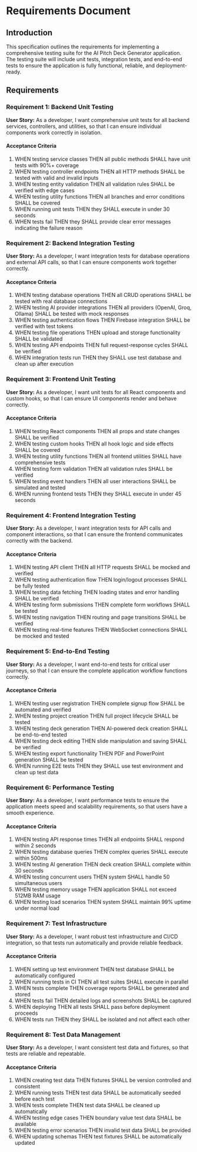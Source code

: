 # Requirements Document

## Introduction

This specification outlines the requirements for implementing a comprehensive testing suite for the AI Pitch Deck Generator application. The testing suite will include unit tests, integration tests, and end-to-end tests to ensure the application is fully functional, reliable, and deployment-ready.

## Requirements

### Requirement 1: Backend Unit Testing

**User Story:** As a developer, I want comprehensive unit tests for all backend services, controllers, and utilities, so that I can ensure individual components work correctly in isolation.

#### Acceptance Criteria

1. WHEN testing service classes THEN all public methods SHALL have unit tests with 90%+ coverage
2. WHEN testing controller endpoints THEN all HTTP methods SHALL be tested with valid and invalid inputs
3. WHEN testing entity validation THEN all validation rules SHALL be verified with edge cases
4. WHEN testing utility functions THEN all branches and error conditions SHALL be covered
5. WHEN running unit tests THEN they SHALL execute in under 30 seconds
6. WHEN tests fail THEN they SHALL provide clear error messages indicating the failure reason

### Requirement 2: Backend Integration Testing

**User Story:** As a developer, I want integration tests for database operations and external API calls, so that I can ensure components work together correctly.

#### Acceptance Criteria

1. WHEN testing database operations THEN all CRUD operations SHALL be tested with real database connections
2. WHEN testing AI provider integrations THEN all providers (OpenAI, Groq, Ollama) SHALL be tested with mock responses
3. WHEN testing authentication flows THEN Firebase integration SHALL be verified with test tokens
4. WHEN testing file operations THEN upload and storage functionality SHALL be validated
5. WHEN testing API endpoints THEN full request-response cycles SHALL be verified
6. WHEN integration tests run THEN they SHALL use test database and clean up after execution

### Requirement 3: Frontend Unit Testing

**User Story:** As a developer, I want unit tests for all React components and custom hooks, so that I can ensure UI components render and behave correctly.

#### Acceptance Criteria

1. WHEN testing React components THEN all props and state changes SHALL be verified
2. WHEN testing custom hooks THEN all hook logic and side effects SHALL be covered
3. WHEN testing utility functions THEN all frontend utilities SHALL have comprehensive tests
4. WHEN testing form validation THEN all validation rules SHALL be verified
5. WHEN testing event handlers THEN all user interactions SHALL be simulated and tested
6. WHEN running frontend tests THEN they SHALL execute in under 45 seconds

### Requirement 4: Frontend Integration Testing

**User Story:** As a developer, I want integration tests for API calls and component interactions, so that I can ensure the frontend communicates correctly with the backend.

#### Acceptance Criteria

1. WHEN testing API client THEN all HTTP requests SHALL be mocked and verified
2. WHEN testing authentication flow THEN login/logout processes SHALL be fully tested
3. WHEN testing data fetching THEN loading states and error handling SHALL be verified
4. WHEN testing form submissions THEN complete form workflows SHALL be tested
5. WHEN testing navigation THEN routing and page transitions SHALL be verified
6. WHEN testing real-time features THEN WebSocket connections SHALL be mocked and tested

### Requirement 5: End-to-End Testing

**User Story:** As a developer, I want end-to-end tests for critical user journeys, so that I can ensure the complete application workflow functions correctly.

#### Acceptance Criteria

1. WHEN testing user registration THEN complete signup flow SHALL be automated and verified
2. WHEN testing project creation THEN full project lifecycle SHALL be tested
3. WHEN testing deck generation THEN AI-powered deck creation SHALL be end-to-end tested
4. WHEN testing deck editing THEN slide manipulation and saving SHALL be verified
5. WHEN testing export functionality THEN PDF and PowerPoint generation SHALL be tested
6. WHEN running E2E tests THEN they SHALL use test environment and clean up test data

### Requirement 6: Performance Testing

**User Story:** As a developer, I want performance tests to ensure the application meets speed and scalability requirements, so that users have a smooth experience.

#### Acceptance Criteria

1. WHEN testing API response times THEN all endpoints SHALL respond within 2 seconds
2. WHEN testing database queries THEN complex queries SHALL execute within 500ms
3. WHEN testing AI generation THEN deck creation SHALL complete within 30 seconds
4. WHEN testing concurrent users THEN system SHALL handle 50 simultaneous users
5. WHEN testing memory usage THEN application SHALL not exceed 512MB RAM usage
6. WHEN testing load scenarios THEN system SHALL maintain 99% uptime under normal load

### Requirement 7: Test Infrastructure

**User Story:** As a developer, I want robust test infrastructure and CI/CD integration, so that tests run automatically and provide reliable feedback.

#### Acceptance Criteria

1. WHEN setting up test environment THEN test database SHALL be automatically configured
2. WHEN running tests in CI THEN all test suites SHALL execute in parallel
3. WHEN tests complete THEN coverage reports SHALL be generated and stored
4. WHEN tests fail THEN detailed logs and screenshots SHALL be captured
5. WHEN deploying THEN all tests SHALL pass before deployment proceeds
6. WHEN tests run THEN they SHALL be isolated and not affect each other

### Requirement 8: Test Data Management

**User Story:** As a developer, I want consistent test data and fixtures, so that tests are reliable and repeatable.

#### Acceptance Criteria

1. WHEN creating test data THEN fixtures SHALL be version controlled and consistent
2. WHEN running tests THEN test data SHALL be automatically seeded before each test
3. WHEN tests complete THEN test data SHALL be cleaned up automatically
4. WHEN testing edge cases THEN boundary value test data SHALL be available
5. WHEN testing error scenarios THEN invalid test data SHALL be provided
6. WHEN updating schemas THEN test fixtures SHALL be automatically updated